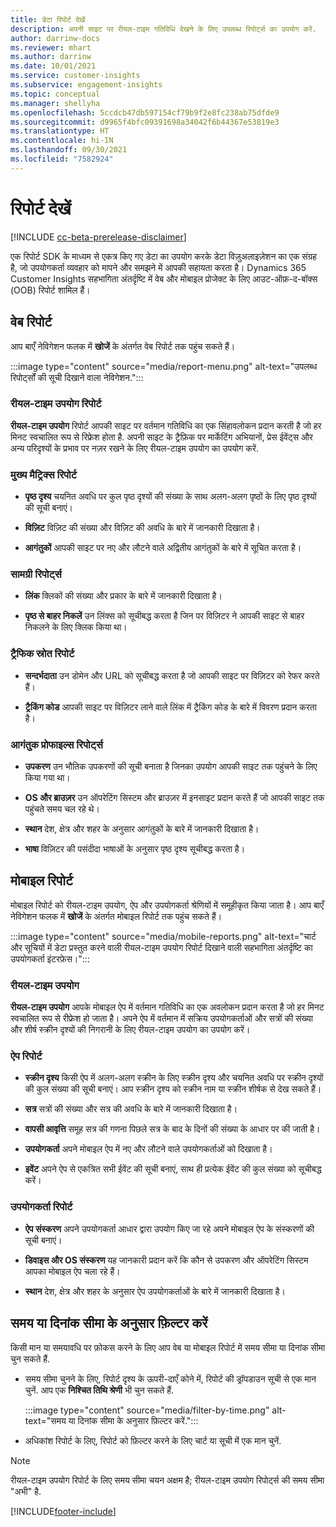 ```yaml
---
title: डेटा रिपोर्ट देखें
description: अपनी साइट पर रीयल-टाइम गतिविधि देखने के लिए उपलब्ध रिपोर्ट्स का उपयोग करें.
author: darrinw-docs
ms.reviewer: mhart
ms.author: darrinw
ms.date: 10/01/2021
ms.service: customer-insights
ms.subservice: engagement-insights
ms.topic: conceptual
ms.manager: shellyha
ms.openlocfilehash: 5ccdcb47db597154cf79b9f2e8fc238ab75dfde9
ms.sourcegitcommit: d9965f4bfc09391698a34042f6b44367e53819e3
ms.translationtype: HT
ms.contentlocale: hi-IN
ms.lasthandoff: 09/30/2021
ms.locfileid: "7582924"
---
```

# <a name="view-reports"></a>रिपोर्ट देखें

[!INCLUDE [cc-beta-prerelease-disclaimer](includes/cc-beta-prerelease-disclaimer.md)]

एक रिपोर्ट SDK के माध्यम से एकत्र किए गए डेटा का उपयोग करके डेटा विज़ुअलाइज़ेशन का एक संग्रह है, जो उपयोगकर्ता व्यवहार को मापने और समझने में आपकी सहायता करता है। Dynamics 365 Customer Insights सहभागिता अंतर्दृष्टि में वेब और मोबाइल प्रोजेक्ट के लिए आउट-ऑफ़-द-बॉक्स (OOB) रिपोर्ट शामिल हैं।  

## <a name="web-reports"></a>वेब रिपोर्ट

आप बाएँ नेविगेशन फलक में **खोजें** के अंतर्गत वेब रिपोर्ट तक पहुंच सकते हैं।

:::image type="content" source="media/report-menu.png" alt-text="उपलब्ध रिपोर्ट्सों की सूची दिखाने वाला नेविगेशन.":::

### <a name="real-time-usage-report"></a>रीयल-टाइम उपयोग रिपोर्ट

**रीयल-टाइम उपयोग** रिपोर्ट आपकी साइट पर वर्तमान गतिविधि का एक सिंहावलोकन प्रदान करती है जो हर मिनट स्वचालित रूप से रिफ्रेश होता है. अपनी साइट के ट्रैफ़िक पर मार्केटिंग अभियानों, प्रेस ईवेंट्स और अन्य परिदृश्यों के प्रभाव पर नज़र रखने के लिए रीयल-टाइम उपयोग का उपयोग करें.

### <a name="key-metrics-reports"></a>मुख्य मैट्रिक्स रिपोर्ट

- **पृष्ठ दृश्य** चयनित अवधि पर कुल पृष्ठ दृश्यों की संख्या के साथ अलग-अलग पृष्ठों के लिए पृष्ठ दृश्यों की सूची बनाएं।

- **विज़िट** विज़िट की संख्या और विज़िट की अवधि के बारे में जानकारी दिखाता है।

- **आगंतुकों** आपकी साइट पर नए और लौटने वाले अद्वितीय आगंतुकों के बारे में सूचित करता है।

### <a name="content-reports"></a>सामग्री रिपोर्ट्स

- **लिंक** क्लिकों की संख्या और प्रकार के बारे में जानकारी दिखाता है।

- **पृष्ठ से बाहर निकलें** उन लिंक्स को सूचीबद्ध करता है जिन पर विज़िटर ने आपकी साइट से बाहर निकलने के लिए क्लिक किया था।

### <a name="traffic-sources-reports"></a>ट्रैफिक स्रोत रिपोर्ट

- **सन्दर्भदाता** उन डोमेन और URL को सूचीबद्ध करता है जो आपकी साइट पर विज़िटर को रेफर करते हैं।

- **ट्रैकिंग कोड** आपकी साइट पर विज़िटर लाने वाले लिंक में ट्रैकिंग कोड के बारे में विवरण प्रदान करता है।

### <a name="visitor-profiles-reports"></a>आगंतुक प्रोफाइल्स रिपोर्ट्स

- **उपकरण** उन भौतिक उपकरणों की सूची बनाता है जिनका उपयोग आपकी साइट तक पहुंचने के लिए किया गया था।

- **OS और ब्राउज़र** उन ऑपरेटिंग सिस्टम और ब्राउज़र में इनसाइट प्रदान करते हैं जो आपकी साइट तक पहुंचते समय चल रहे थे।

- **स्थान** देश, क्षेत्र और शहर के अनुसार आगंतुकों के बारे में जानकारी दिखाता है।

- **भाषा** विज़िटर की पसंदीदा भाषाओं के अनुसार पृष्ठ दृश्य सूचीबद्ध करता है।

## <a name="mobile-reports"></a>मोबाइल रिपोर्ट

मोबाइल रिपोर्ट को रीयल-टाइम उपयोग, ऐप और उपयोगकर्ता श्रेणियों में समूहीकृत किया जाता है। आप बाएँ नेविगेशन फलक में **खोजें** के अंतर्गत मोबाइल रिपोर्ट तक पहुंच सकते हैं।   

:::image type="content" source="media/mobile-reports.png" alt-text="चार्ट और सूचियों में डेटा प्रस्तुत करने वाली रीयल-टाइम उपयोग रिपोर्ट दिखाने वाली सहभागिता अंतर्दृष्टि का उपयोगकर्ता इंटरफ़ेस।":::   

### <a name="real-time-usage"></a>रीयल-टाइम उपयोग

**रीयल-टाइम उपयोग** आपके मोबाइल ऐप में वर्तमान गतिविधि का एक अवलोकन प्रदान करता है जो हर मिनट स्वचालित रूप से रीफ्रेश हो जाता है। अपने ऐप में वर्तमान में सक्रिय उपयोगकर्ताओं और सत्रों की संख्या और शीर्ष स्क्रीन दृश्यों की निगरानी के लिए रीयल-टाइम उपयोग का उपयोग करें।

### <a name="app-reports"></a>ऐप रिपोर्ट

- **स्क्रीन दृश्य** किसी ऐप में अलग-अलग स्क्रीन के लिए स्क्रीन दृश्य और चयनित अवधि पर स्क्रीन दृश्यों की कुल संख्या की सूची बनाएं। आप स्क्रीन दृश्य को स्क्रीन नाम या स्क्रीन शीर्षक से देख सकते हैं।

- **सत्र** सत्रों की संख्या और सत्र की अवधि के बारे में जानकारी दिखाता है।

- **वापसी आवृत्ति** समूह सत्र की गणना पिछले सत्र के बाद के दिनों की संख्या के आधार पर की जाती है।

- **उपयोगकर्ता** अपने मोबाइल ऐप में नए और लौटने वाले उपयोगकर्ताओं को दिखाता है।

- **इवेंट** अपने ऐप से एकत्रित सभी ईवेंट की सूची बनाएं, साथ ही प्रत्येक ईवेंट की कुल संख्या को सूचीबद्ध करें।

### <a name="user-reports"></a>उपयोगकर्ता रिपोर्ट

- **ऐप संस्करण** अपने उपयोगकर्ता आधार द्वारा उपयोग किए जा रहे अपने मोबाइल ऐप के संस्करणों की सूची बनाएं।

- **डिवाइस और OS संस्करण** यह जानकारी प्रदान करें कि कौन से उपकरण और ऑपरेटिंग सिस्टम आपका मोबाइल ऐप चला रहे हैं।

- **स्थान** देश, क्षेत्र और शहर के अनुसार ऐप उपयोगकर्ताओं के बारे में जानकारी दिखाता है।

## <a name="filter-by-time-or-date-range"></a>समय या दिनांक सीमा के अनुसार फ़िल्टर करें

किसी मान या समयावधि पर फ़ोकस करने के लिए आप वेब या मोबाइल रिपोर्ट में समय सीमा या दिनांक सीमा चुन सकते हैं. 

- समय सीमा चुनने के लिए, रिपोर्ट दृश्य के ऊपरी-दाएँ कोने में, रिपोर्ट की ड्रॉपडाउन सूची से एक मान चुनें. आप एक **निश्चित तिथि श्रेणी** भी चुन सकते हैं. 

  :::image type="content" source="media/filter-by-time.png" alt-text="समय या दिनांक सीमा के अनुसार फ़िल्टर करें.":::   

- अधिकांश रिपोर्ट के लिए, रिपोर्ट को फ़िल्टर करने के लिए चार्ट या सूची में एक मान चुनें.

> [!NOTE]
> रीयल-टाइम उपयोग रिपोर्ट के लिए समय सीमा चयन अक्षम है; रीयल-टाइम उपयोग रिपोर्ट्स की समय सीमा "अभी" है.


[!INCLUDE[footer-include](../includes/footer-banner.md)]
